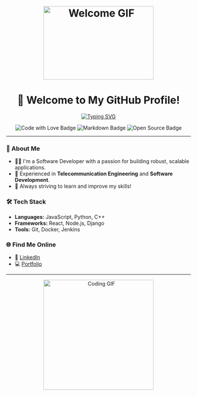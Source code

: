 <h1 align="center">
  <img src="https://media.giphy.com/media/gYWeVOiMmbg3kzCTq5/giphy.gif" width="300" height="200" alt="Welcome GIF">
</h1>

<h1 align="center">👋 Welcome to My GitHub Profile!</h1>

<p align="center">
  <a href="https://readme-typing-svg.herokuapp.com?font=Fira+Code&duration=4000&color=16FF00&center=true&vCenter=true&width=500&lines=Hi%2C+I'm+Joshua!;Welcome+to+My+Project!;Software+Developer+%7C+Telecom+Engineer;Let's+Build+Something+Awesome!">
    <img src="https://readme-typing-svg.herokuapp.com?font=Fira+Code&duration=4000&color=16FF00&center=true&vCenter=true&width=500&lines=Hi%2C+I'm+Joshua!;Welcome+to+My+Project!;Software+Developer+%7C+Telecom+Engineer;Let's+Build+Something+Awesome!" alt="Typing SVG">
  </a>
</p>

<p align="center">
  <img src="https://img.shields.io/badge/Code-Love-green?style=flat-square&logo=github&logoColor=white" alt="Code with Love Badge"/>
  <img src="https://img.shields.io/badge/Made_with-Markdown-blue?style=flat-square&logo=markdown&logoColor=white" alt="Markdown Badge"/>
  <img src="https://img.shields.io/badge/Projects-Open%20Source-orange?style=flat-square&logo=opensourceinitiative&logoColor=white" alt="Open Source Badge"/>
</p>

---

### 🚀 About Me

- 🧑‍💻 I'm a Software Developer with a passion for building robust, scalable applications.
- 📡 Experienced in **Telecommunication Engineering** and **Software Development**.
- 🎯 Always striving to learn and improve my skills!

### 🛠️ Tech Stack

- **Languages:** JavaScript, Python, C++
- **Frameworks:** React, Node.js, Django
- **Tools:** Git, Docker, Jenkins

### 🌐 Find Me Online

- 💼 [LinkedIn](https://www.linkedin.com/in/joshua)
- 💻 [Portfolio](https://www.joshua.dev)

---

<p align="center">
  <img src="https://media.giphy.com/media/YRq7xXEDfSdRW/giphy.gif" width="300" alt="Coding GIF">
</p>
